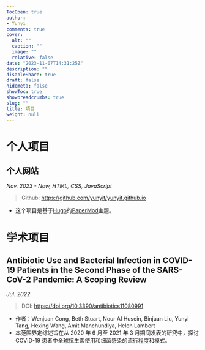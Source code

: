 ```yaml
---
TocOpen: true
author:
- Yunyi
comments: true
cover:
  alt: ""
  caption: ""
  image: ""
  relative: false
date: "2023-11-07T14:31:25Z"
description: ""
disableShare: true
draft: false
hidemeta: false
showToc: true
showbreadcrumbs: true
slug: ""
title: 项目
weight: null
---
```


# 个人项目

## 个人网站
*Nov. 2023 - Now, HTML, CSS, JavaScript*
> Github: https://github.com/yunyit/yunyit.github.io

* 这个项目是基于[Hugo](https://github.com/gohugoio/hugo)的[PaperMod](https://github.com/adityatelange/hugo-PaperMod)主题。

# 学术项目
## Antibiotic Use and Bacterial Infection in COVID-19 Patients in the Second Phase of the SARS-CoV-2 Pandemic: A Scoping Review
*Jul. 2022*
> DOI: https://doi.org/10.3390/antibiotics11080991

* 作者：Wenjuan Cong, Beth Stuart, Nour AI Husein, Binjuan Liu, Yunyi Tang, Hexing Wang, Amit Manchundiya, Helen Lambert
* 本范围界定综述旨在从 2020 年 6 月至 2021 年 3 月期间发表的研究中，探讨 COVID-19 患者中全球抗生素使用和细菌感染的流行程度和模式。